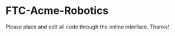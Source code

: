 FTC-Acme-Robotics
=================

Please place and edit all code through the online interface. Thanks!
